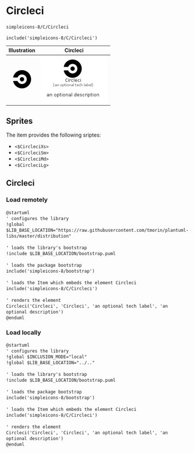 # Circleci


```text
simpleicons-8/C/Circleci
```

```text
include('simpleicons-8/C/Circleci')
```



| Illustration | Circleci |
| :---: | :---: |
| ![illustration for Illustration](../../simpleicons-8/C/Circleci.png) | ![illustration for Circleci](../../simpleicons-8/C/Circleci.Local.png) |



## Sprites
The item provides the following sriptes:

- `<$CircleciXs>`
- `<$CircleciSm>`
- `<$CircleciMd>`
- `<$CircleciLg>`





## Circleci

### Load remotely
```plantuml
@startuml
' configures the library
!global $LIB_BASE_LOCATION="https://raw.githubusercontent.com/tmorin/plantuml-libs/master/distribution"

' loads the library's bootstrap
!include $LIB_BASE_LOCATION/bootstrap.puml

' loads the package bootstrap
include('simpleicons-8/bootstrap')

' loads the Item which embeds the element Circleci
include('simpleicons-8/C/Circleci')

' renders the element
Circleci('Circleci', 'Circleci', 'an optional tech label', 'an optional description')
@enduml
```

### Load locally
```plantuml
@startuml
' configures the library
!global $INCLUSION_MODE="local"
!global $LIB_BASE_LOCATION="../.."

' loads the library's bootstrap
!include $LIB_BASE_LOCATION/bootstrap.puml

' loads the package bootstrap
include('simpleicons-8/bootstrap')

' loads the Item which embeds the element Circleci
include('simpleicons-8/C/Circleci')

' renders the element
Circleci('Circleci', 'Circleci', 'an optional tech label', 'an optional description')
@enduml
```

